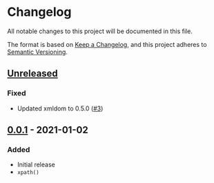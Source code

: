 # Changelog

All notable changes to this project will be documented in this file.

The format is based on [Keep a Changelog](https://keepachangelog.com/en/1.0.0/),
and this project adheres to [Semantic Versioning](https://semver.org/spec/v2.0.0.html).

## [Unreleased]

### Fixed

- Updated xmldom to 0.5.0 ([#3])

[#3]: https://github.com/Loathing-Associates-Scripting-Society/kolmafia-stubs/pull/3

## [0.0.1] - 2021-01-02

### Added

- Initial release
- `xpath()`

[unreleased]: https://github.com/Loathing-Associates-Scripting-Society/kolmafia-stubs/compare/v0.0.1...HEAD
[0.0.1]: https://github.com/Loathing-Associates-Scripting-Society/kolmafia-stubs/releases/tag/v0.0.1
